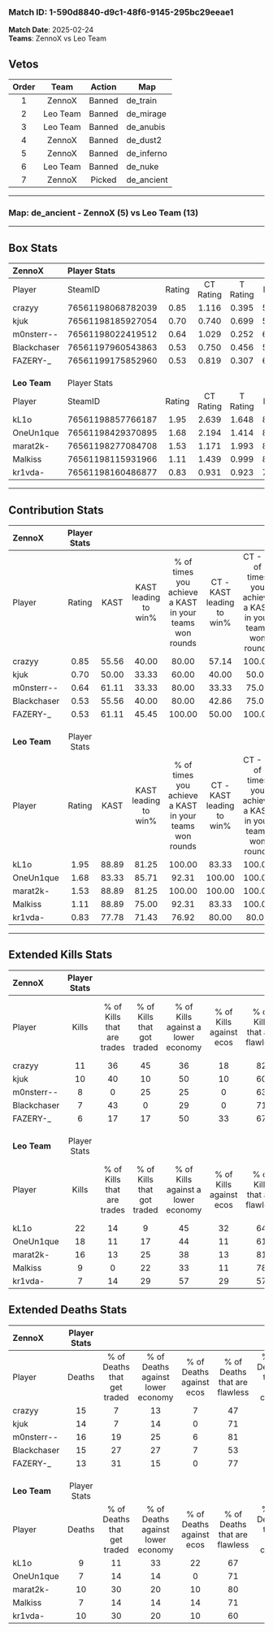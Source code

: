 ### Match ID: 1-590d8840-d9c1-48f6-9145-295bc29eeae1  
**Match Date**: 2025-02-24  
**Teams**: ZennoX vs Leo Team  

## Vetos  

| Order | Team | Action | Map |
| :---: | :--: | :----: | --- |
| 1 | ZennoX | Banned | de_train |
| 2 | Leo Team | Banned | de_mirage |
| 3 | Leo Team | Banned | de_anubis |
| 4 | ZennoX | Banned | de_dust2 |
| 5 | ZennoX | Banned | de_inferno |
| 6 | Leo Team | Banned | de_nuke |
| 7 | ZennoX | Picked | de_ancient |

---  

### **Map**: de_ancient - ZennoX (5) vs Leo Team (13)  
---  

## Box Stats  

| **ZennoX**   | Player Stats      |        |           |          |       |       |       |         |        |      |     |
| :- | :- | :-: | :-: | :-: | :-: | :-: | :-: | :-: | :-: | :-: | :-: |
| Player       | SteamID           | Rating | CT Rating | T Rating | KAST  |  ADR  | Kills | Assists | Deaths | K/D  | HS% |
| crazyy       | 76561198068782039 |  0.85  |   1.116   |  0.395   | 55.56 | 85.3  |  11   |    4    |   15   | 0.73 | 45  |
| kjuk         | 76561198185927054 |  0.70  |   0.740   |  0.699   | 50.00 | 60.1  |  10   |    2    |   14   | 0.71 | 70  |
| m0nsterr--   | 76561198022419512 |  0.64  |   1.029   |  0.252   | 61.11 | 62.6  |   8   |    4    |   16   | 0.50 | 25  |
| Blackchaser  | 76561197960543863 |  0.53  |   0.750   |  0.456   | 55.56 | 51.7  |   7   |    1    |   15   | 0.47 | 57  |
| FAZERY-_     | 76561199175852960 |  0.53  |   0.819   |  0.307   | 61.11 | 33.6  |   6   |    2    |   13   | 0.46 | 50  |
|              |                   |        |           |          |       |       |       |         |        |      |     |
|              |                   |        |           |          |       |       |       |         |        |      |     |
|              |                   |        |           |          |       |       |       |         |        |      |     |
| **Leo Team** | Player Stats      |        |           |          |       |       |       |         |        |      |     |
| Player       | SteamID           | Rating | CT Rating | T Rating | KAST  |  ADR  | Kills | Assists | Deaths | K/D  | HS% |
| kL1o         | 76561198857766187 |  1.95  |   2.639   |  1.648   | 88.89 | 129.7 |  22   |    6    |   9    | 2.44 | 68  |
| OneUn1que    | 76561198429370895 |  1.68  |   2.194   |  1.414   | 83.33 | 103.2 |  18   |    4    |   7    | 2.57 | 66  |
| marat2k-     | 76561198277084708 |  1.53  |   1.171   |  1.993   | 88.89 | 94.1  |  16   |    8    |   10   | 1.60 | 56  |
| Malkiss      | 76561198115931966 |  1.11  |   1.439   |  0.999   | 88.89 | 45.2  |   9   |    6    |   7    | 1.29 | 33  |
| kr1vda-      | 76561198160486877 |  0.83  |   0.931   |  0.923   | 77.78 | 42.6  |   7   |    5    |   10   | 0.70 | 71  |
---  

## Contribution Stats  

| **ZennoX**   | Player Stats |       |                      |                                                        |                           |                                                             |                          |                                                            |
| :- | :-: | :-: | :-: | :-: | :-: | :-: | :-: | :-: |
| Player       |    Rating    | KAST  | KAST leading to win% | % of times you achieve a KAST in your teams won rounds | CT - KAST leading to win% | CT - % of times you achieve a KAST in your teams won rounds | T - KAST leading to win% | T - % of times you achieve a KAST in your teams won rounds |
| crazyy       |     0.85     | 55.56 |        40.00         |                         80.00                          |           57.14           |                           100.00                            |           0.00           |                            0.00                            |
| kjuk         |     0.70     | 50.00 |        33.33         |                         60.00                          |           40.00           |                            50.00                            |          25.00           |                           100.00                           |
| m0nsterr--   |     0.64     | 61.11 |        33.33         |                         80.00                          |           33.33           |                            75.00                            |          33.33           |                           100.00                           |
| Blackchaser  |     0.53     | 55.56 |        40.00         |                         80.00                          |           42.86           |                            75.00                            |          33.33           |                           100.00                           |
| FAZERY-_     |     0.53     | 61.11 |        45.45         |                         100.00                         |           50.00           |                           100.00                            |          33.33           |                           100.00                           |
|              |              |       |                      |                                                        |                           |                                                             |                          |                                                            |
|              |              |       |                      |                                                        |                           |                                                             |                          |                                                            |
|              |              |       |                      |                                                        |                           |                                                             |                          |                                                            |
| **Leo Team** | Player Stats |       |                      |                                                        |                           |                                                             |                          |                                                            |
| Player       |    Rating    | KAST  | KAST leading to win% | % of times you achieve a KAST in your teams won rounds | CT - KAST leading to win% | CT - % of times you achieve a KAST in your teams won rounds | T - KAST leading to win% | T - % of times you achieve a KAST in your teams won rounds |
| kL1o         |     1.95     | 88.89 |        81.25         |                         100.00                         |           83.33           |                           100.00                            |          80.00           |                           100.00                           |
| OneUn1que    |     1.68     | 83.33 |        85.71         |                         92.31                          |          100.00           |                           100.00                            |          77.78           |                           87.50                            |
| marat2k-     |     1.53     | 88.89 |        81.25         |                         100.00                         |          100.00           |                           100.00                            |          72.73           |                           100.00                           |
| Malkiss      |     1.11     | 88.89 |        75.00         |                         92.31                          |           83.33           |                           100.00                            |          70.00           |                           87.50                            |
| kr1vda-      |     0.83     | 77.78 |        71.43         |                         76.92                          |           80.00           |                            80.00                            |          66.67           |                           75.00                            |
---  

## Extended Kills Stats  

| **ZennoX**   | Player Stats |                            |                            |                                    |                         |                              |                                 |                                       |                    |           |
| :- | :-: | :-: | :-: | :-: | :-: | :-: | :-: | :-: | :-: | :-: |
| Player       |    Kills     | % of Kills that are trades | % of Kills that got traded | % of Kills against a lower economy | % of Kills against ecos | % of Kills that are flawless | % of Kills that are close duels | % of Kills that are assisted by flash | Pistol Round Kills | AWP Kills |
| crazyy       |      11      |             36             |             45             |                 36                 |           18            |              82              |                0                |                   0                   |         0          |     2     |
| kjuk         |      10      |             40             |             10             |                 50                 |           10            |              60              |                0                |                   0                   |         0          |     0     |
| m0nsterr--   |      8       |             0              |             25             |                 25                 |            0            |              63              |                0                |                   0                   |         5          |     1     |
| Blackchaser  |      7       |             43             |             0              |                 29                 |            0            |              71              |               14                |                   0                   |         0          |     2     |
| FAZERY-_     |      6       |             17             |             17             |                 50                 |           33            |              67              |                0                |                   0                   |         0          |     2     |
|              |              |                            |                            |                                    |                         |                              |                                 |                                       |                    |           |
|              |              |                            |                            |                                    |                         |                              |                                 |                                       |                    |           |
|              |              |                            |                            |                                    |                         |                              |                                 |                                       |                    |           |
| **Leo Team** | Player Stats |                            |                            |                                    |                         |                              |                                 |                                       |                    |           |
| Player       |    Kills     | % of Kills that are trades | % of Kills that got traded | % of Kills against a lower economy | % of Kills against ecos | % of Kills that are flawless | % of Kills that are close duels | % of Kills that are assisted by flash | Pistol Round Kills | AWP Kills |
| kL1o         |      22      |             14             |             9              |                 45                 |           32            |              64              |                5                |                  14                   |         0          |     3     |
| OneUn1que    |      18      |             11             |             17             |                 44                 |           11            |              61              |                6                |                  17                   |         0          |     5     |
| marat2k-     |      16      |             13             |             25             |                 38                 |           13            |              81              |                0                |                   6                   |         0          |     1     |
| Malkiss      |      9       |             0              |             22             |                 33                 |           11            |              78              |                0                |                   0                   |         2          |     1     |
| kr1vda-      |      7       |             14             |             29             |                 57                 |           29            |              57              |               29                |                  14                   |         0          |     0     |
## Extended Deaths Stats  

| **ZennoX**   | Player Stats |                             |                                   |                          |                               |                            |                           |               |
| :- | :-: | :-: | :-: | :-: | :-: | :-: | :-: | :-: |
| Player       |    Deaths    | % of Deaths that get traded | % of Deaths against lower economy | % of Deaths against ecos | % of Deaths that are flawless | % of Deaths that are close | % of Deaths while blinded | Deaths to AWP |
| crazyy       |      15      |              7              |                13                 |            7             |              47               |             0              |             7             |       0       |
| kjuk         |      14      |              7              |                14                 |            0             |              71               |             0              |             7             |       1       |
| m0nsterr--   |      16      |             19              |                25                 |            6             |              81               |             0              |             6             |       1       |
| Blackchaser  |      15      |             27              |                27                 |            7             |              53               |             13             |            13             |       0       |
| FAZERY-_     |      13      |             31              |                15                 |            0             |              77               |             15             |            23             |       0       |
|              |              |                             |                                   |                          |                               |                            |                           |               |
|              |              |                             |                                   |                          |                               |                            |                           |               |
|              |              |                             |                                   |                          |                               |                            |                           |               |
| **Leo Team** | Player Stats |                             |                                   |                          |                               |                            |                           |               |
| Player       |    Deaths    | % of Deaths that get traded | % of Deaths against lower economy | % of Deaths against ecos | % of Deaths that are flawless | % of Deaths that are close | % of Deaths while blinded | Deaths to AWP |
| kL1o         |      9       |             11              |                33                 |            22            |              67               |             11             |             0             |       2       |
| OneUn1que    |      7       |             14              |                14                 |            0             |              71               |             0              |             0             |       1       |
| marat2k-     |      10      |             30              |                20                 |            10            |              80               |             0              |             0             |       0       |
| Malkiss      |      7       |             14              |                14                 |            14            |              71               |             0              |             0             |       0       |
| kr1vda-      |      10      |             30              |                20                 |            10            |              60               |             0              |             0             |       2       |
